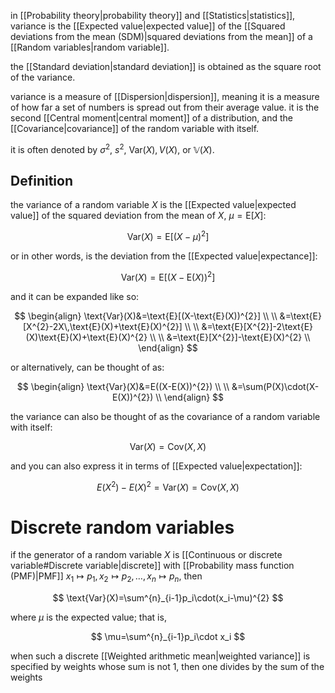 in [[Probability theory|probability theory]] and [[Statistics|statistics]], variance is the [[Expected value|expected value]] of the [[Squared deviations from the mean (SDM)|squared deviations from the mean]] of a [[Random variables|random variable]]. 

the [[Standard deviation|standard deviation]] is obtained as the square root of the variance. 

variance is a measure of [[Dispersion|dispersion]], meaning it is a measure of how far a set of numbers is spread out from their average value. it is the second [[Central moment|central moment]] of a distribution, and the [[Covariance|covariance]] of the random variable with itself.

it is often denoted by $\sigma^2$, $s^2$, $\text{Var}(X), V(X)$, or $\mathbb{V}(X)$.

## Definition

the variance of a random variable $X$ is the [[Expected value|expected value]] of the squared deviation from the mean of $X$, $\mu=\text{E}[X]$:

$$
\text{Var}(X)=\text{E}[(X-\mu)^2]
$$

or in other words, is the deviation from the [[Expected value|expectance]]:

$$
\text{Var}(X)=\text{E}[(X-\text{E}(X))^2]
$$

and it can be expanded like so:

$$
\begin{align}
\text{Var}(X)&=\text{E}[(X-\text{E}(X))^{2}] \\
\\
&=\text{E}[X^{2}-2X\,\text{E}(X)+\text{E}(X)^{2}] \\
\\
&=\text{E}[X^{2}]-2\text{E}(X)\text{E}(X)+\text{E}(X)^{2} \\
\\
&=\text{E}[X^{2}]-\text{E}(X)^{2} \\
\end{align}
$$

or alternatively, can be thought of as:

$$
\begin{align}
\text{Var}(X)&=E((X-E(X))^{2}) \\
\\
&=\sum(P(X)\cdot(X-E(X))^{2}) \\
\end{align}
$$

the variance can also be thought of as the covariance of a random variable with itself:

$$
\text{Var}(X)=\text{Cov}(X,X)
$$

and you can also express it in terms of [[Expected value|expectation]]:

$$
E(X^{2})-E(X)^{2}=\text{Var}(X)=\text{Cov}(X,X)
$$

# Discrete random variables

if the generator of a random variable $X$ is [[Continuous or discrete variable#Discrete variable|discrete]] with [[Probability mass function (PMF)|PMF]] $x_1\mapsto p_1,x_2\mapsto p_2,\dots,x_n\mapsto p_n$, then 

$$
\text{Var}(X)=\sum^{n}_{i-1}p_i\cdot(x_i-\mu)^{2}
$$

where $\mu$ is the expected value; that is,

$$
\mu=\sum^{n}_{i-1}p_i\cdot x_i
$$

when such a discrete [[Weighted arithmetic mean|weighted variance]] is specified by weights whose sum is not 1, then one divides by the sum of the weights
 